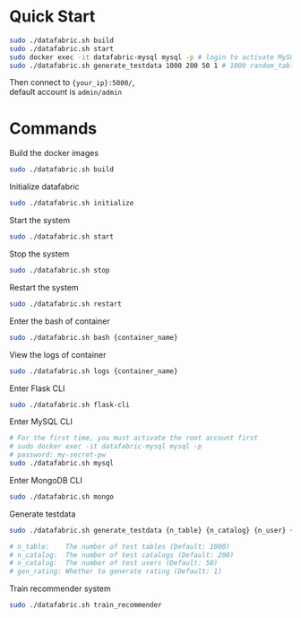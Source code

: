 # Quick Start
```bash
sudo ./datafabric.sh build
sudo ./datafabric.sh start
sudo docker exec -it datafabric-mysql mysql -p # login to activate MySQL. {assword: my-secret-pw
sudo ./datafabric.sh generate_testdata 1000 200 50 1 # 1000 random_tables, 200 catalogs, 50 users, generate fake ratings
```
Then connect to `{your_ip}:5000/`,  
default account is `admin/admin`

# Commands
Build the docker images
```bash
sudo ./datafabric.sh build
```
Initialize datafabric
```bash
sudo ./datafabric.sh initialize
```
Start the system
```bash
sudo ./datafabric.sh start
```
Stop the system
```bash
sudo ./datafabric.sh stop
```
Restart the system
```bash
sudo ./datafabric.sh restart
```
Enter the bash of container
```bash
sudo ./datafabric.sh bash {container_name}
```
View the logs of container
```bash
sudo ./datafabric.sh logs {container_name}
```
Enter Flask CLI
```bash
sudo ./datafabric.sh flask-cli
```
Enter MySQL CLI
```bash
# For the first time, you must activate the root account first
# sudo docker exec -it datafabric-mysql mysql -p
# password: my-secret-pw
sudo ./datafabric.sh mysql
```
Enter MongoDB CLI
```bash
sudo ./datafabric.sh mongo
```
Generate testdata
```bash
sudo ./datafabric.sh generate_testdata {n_table} {n_catalog} {n_user} {gen_rating}

# n_table:    The number of test tables (Default: 1000)
# n_catalog:  The number of test catalogs (Default: 200)
# n_catalog:  The number of test users (Default: 50)
# gen_rating: Whether to generate rating (Default: 1)
```
Train recommender system
```bash
sudo ./datafabric.sh train_recommender
```
